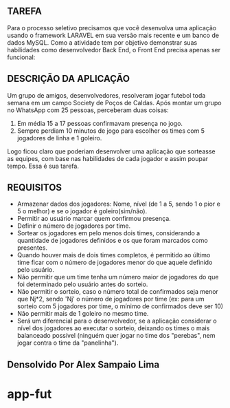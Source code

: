 

## TAREFA

Para o processo seletivo precisamos que você desenvolva uma aplicação usando o framework LARAVEL
em sua versão mais recente e um banco de dados MySQL.
Como a atividade tem por objetivo demonstrar suas habilidades como desenvolvedor Back End, o Front End
precisa apenas ser funcional:

## DESCRIÇÃO DA APLICAÇÃO

Um grupo de amigos, desenvolvedores, resolveram jogar futebol toda semana em um campo Society de
Poços de Caldas.
Após montar um grupo no WhatsApp com 25 pessoas, perceberam duas coisas:
1. Em média 15 a 17 pessoas confirmavam presença no jogo.
2. Sempre perdiam 10 minutos de jogo para escolher os times com 5 jogadores de linha e 1 goleiro.

Logo ficou claro que poderiam desenvolver uma aplicação que sorteasse as equipes, com base nas
habilidades de cada jogador e assim poupar tempo.
Essa é sua tarefa.

## REQUISITOS


- Armazenar dados dos jogadores: Nome, nível (de 1 a 5, sendo 1 o pior e 5 o melhor) e se o jogador é goleiro(sim/não).
- Permitir ao usuário marcar quem confirmou presença.
- Definir o número de jogadores por time.
- Sortear os jogadores em pelo menos dois times, considerando a quantidade de jogadores definidos e os que foram marcados como presentes.
- Quando houver mais de dois times completos, é permitido ao último time ficar com o número de jogadores menor do que aquele definido pelo usuário.
- Não permitir que um time tenha um número maior de jogadores do que foi determinado pelo usuário antes do sorteio.
- Não permitir o sorteio, caso o número total de confirmados seja menor que Nj*2, sendo 'Nj' o número de jogadores por time (ex: para um sorteio com 5 jogadores por time, o mínimo de confirmados deve ser 10)
- Não permitir mais de 1 goleiro no mesmo time.
- Será um diferencial para o desenvolvedor, se a aplicação considerar o nível dos jogadores ao executar o sorteio, deixando os times o mais balanceado possível (ninguém quer jogar no time dos "perebas", nem jogar contra o time da "panelinha").

## Densolvido Por Alex Sampaio Lima

# app-fut
